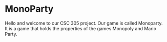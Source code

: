 # MonoParty
Hello and welcome to our CSC 305 project.  Our game is called Monoparty. It is a game that holds the properties of the games Monopoly and Mario Party.
